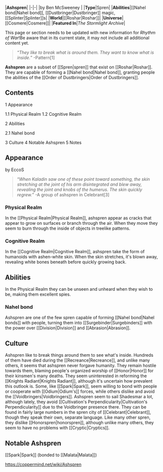 |**Ashspren**|
|-|-|
|by  Ben McSweeney |
|**Type**|Spren|
|**Abilities**|[[Nahel bond\|Nahel bond]], [[Dustbringer\|Dustbringer]] magic, [[Splinter\|Splinter]]s|
|**World**|[[Roshar\|Roshar]]|
|**Universe**|[[Cosmere\|Cosmere]]|
|**Featured In**|*The Stormlight Archive*|

This page or section needs to be updated with new information for *Rhythm of War*!Be aware that in its current state, it may not include all additional content yet.

>“*They like to break what is around them. They want to know what is inside.*”
\-Pattern[1]


**Ashspren** are a subset of [[Spren\|spren]] that exist on [[Roshar\|Roshar]]. They are capable of forming a [[Nahel bond\|Nahel bond]], granting people the abilities of the [[Order of Dustbringers\|Order of Dustbringers]].

## Contents

1 Appearance

1.1 Physical Realm
1.2 Cognitive Realm


2 Abilities

2.1 Nahel bond


3 Culture
4 Notable Ashspren
5 Notes


## Appearance
 by  EccoS 
>“*When Kaladin saw one of these point toward something, the skin stretching at the joint of his arm disintegrated and blew away, revealing the joint and knobs of the humerus. The skin quickly regrew.*”
\-A group of ashspren in Celebrant[3]


### Physical Realm
In the [[Physical Realm\|Physical Realm]], ashspren appear as cracks that appear to grow on surfaces or branch through the air. When they move they seem to burn through the inside of objects in treelike patterns.

### Cognitive Realm
In the [[Cognitive Realm\|Cognitive Realm]], ashspren take the form of humanoids with ashen-white skin. When the skin stretches, it's blown away, revealing white bones beneath before quickly growing back.


## Abilities
In the Physical Realm they can be unseen and unheard when they wish to be, making them excellent spies.

### Nahel bond
Ashspren are one of the few spren capable of forming [[Nahel bond\|Nahel bonds]] with people, turning them into [[Surgebinder\|Surgebinders]] with the power over [[Division\|Division]] and [[Abrasion\|Abrasion]].

## Culture
Ashspren like to break things around them to see what's inside. Hundreds of them have died during the [[Recreance\|Recreance]], and unlike many others, it seems that ashspren never forgave humanity. They remain hostile towards them, blaming people's organized worship of [[Honor\|Honor]] for their kinsmen's many deaths. They seem uninterested in reforming the [[Knights Radiant\|Knights Radiant]], although it's uncertain how prevalent this outlook is. Some, like [[Spark\|Spark]], seem willing to bond with people or cooperate with [[Odium\|Odium's]] forces, while others dislike and avoid the [[Voidbringers\|Voidbringers]].
Ashspren seem to sail Shadesmar a lot, although lately, they avoid [[Cultivation's Perpendicularity\|Cultivation's Perpendicularity]] due to the Voidbringer presence there. They can be found in fairly large numbers in the spren city of [[Celebrant\|Celebrant]], though they speak their own, separate language. Like many other spren, they dislike [[Honorspren\|honorspren]], although unlike many others, they seem to have no problems with [[Cryptic\|Cryptics]].

## Notable Ashspren
[[Spark\|Spark]] (bonded to [[Malata\|Malata]])


https://coppermind.net/wiki/Ashspren
